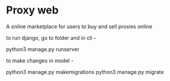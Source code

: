 # Proxy web
A online marketplace for users to buy and sell proxies online

to run django, go to folder and in cli - 

python3 manage.py runserver

to make changes in model - 

python3 manage.py makemigrations
python3 manage.py migrate
